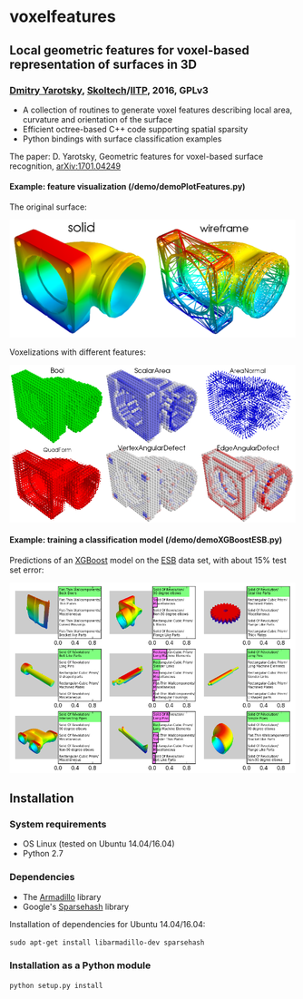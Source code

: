 # voxelfeatures

## Local geometric features for voxel-based representation of surfaces in 3D

### [Dmitry Yarotsky](http://yarotsky.info), [Skoltech](http://skoltech.ru)/[IITP](http://iitp.ru), 2016, GPLv3 

* A collection of routines to generate voxel features describing local area, curvature and orientation of the surface
* Efficient octree-based C++ code supporting spatial sparsity 
* Python bindings with surface classification examples 

The paper: D. Yarotsky, Geometric features for voxel-based surface recognition, [arXiv:1701.04249](https://arxiv.org/abs/1701.04249)

#### Example: feature visualization (/demo/demoPlotFeatures.py) 
The original surface:

![original](./pics/original.png)

Voxelizations with different features:

![feature examples](./pics/featureExamples.png)

#### Example: training a classification model (/demo/demoXGBoostESB.py)

Predictions of an [XGBoost](https://github.com/dmlc/xgboost) model on the [ESB](https://engineering.purdue.edu/cdesign/wp/downloads/) data set, with about 15% test set error:

![predictions](./pics/predictions.png)


## Installation

### System requirements

* OS Linux (tested on Ubuntu 14.04/16.04)
* Python 2.7

### Dependencies

* The [Armadillo](http://arma.sourceforge.net/) library
* Google's [Sparsehash](https://code.google.com/p/sparsehash/downloads/list) library

Installation of dependencies for Ubuntu 14.04/16.04:

`sudo apt-get install libarmadillo-dev sparsehash`

### Installation as a Python module

`python setup.py install`




